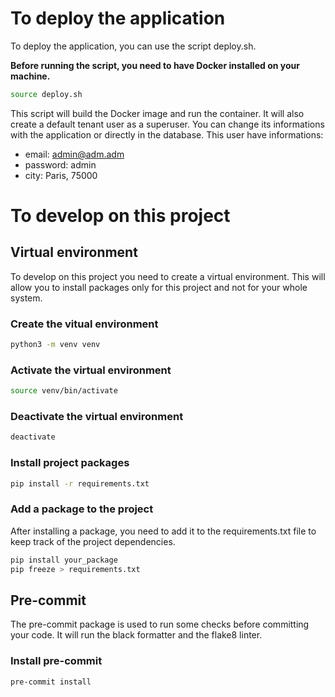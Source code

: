 # To deploy the application

To deploy the application, you can use the script deploy.sh.

**Before running the script, you need to have Docker installed on your machine.**
```bash
source deploy.sh
```
This script will build the Docker image and run the container.
It will also create a default tenant user as a superuser. You can change its informations with the application or directly in the database.
This user have informations:
- email: admin@adm.adm
- password: admin
- city: Paris, 75000

# To develop on this project

## Virtual environment
To develop on this project you need to create a virtual environment. This will allow you to install packages only for this project and not for your whole system.

### Create the vitual environment
```bash
python3 -m venv venv
```

### Activate the virtual environment
```bash
source venv/bin/activate
```

### Deactivate the virtual environment
```bash
deactivate
```

### Install project packages
```bash
pip install -r requirements.txt
```

### Add a package to the project
After installing a package, you need to add it to the requirements.txt file to keep track of the project dependencies.

```bash
pip install your_package
pip freeze > requirements.txt
```

## Pre-commit
The pre-commit package is used to run some checks before committing your code. It will run the black formatter and the flake8 linter.

### Install pre-commit
```bash
pre-commit install
```
